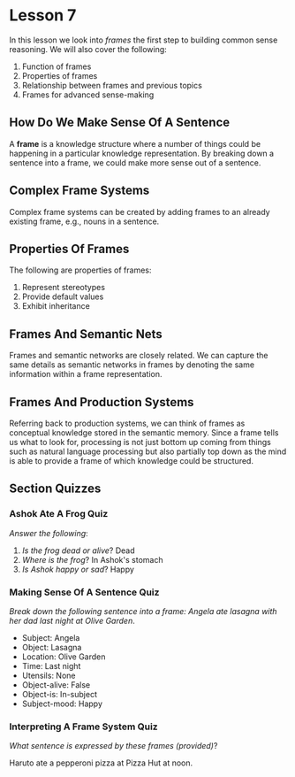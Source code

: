 # Lesson 7

In this lesson we look into _frames_ the first step to building common sense reasoning. We will also cover the following:

1. Function of frames
2. Properties of frames
3. Relationship between frames and previous topics
4. Frames for advanced sense-making

## How Do We Make Sense Of A Sentence

A **frame** is a knowledge structure where a number of things could be happening in a particular knowledge representation. By breaking down a sentence into a frame, we could make more sense out of a sentence.

## Complex Frame Systems

Complex frame systems can be created by adding frames to an already existing frame, e.g., nouns in a sentence.

## Properties Of Frames

The following are properties of frames:

1. Represent stereotypes
2. Provide default values
3. Exhibit inheritance

## Frames And Semantic Nets

Frames and semantic networks are closely related. We can capture the same details as semantic networks in frames by denoting the same information within a frame representation.

## Frames And Production Systems

Referring back to production systems, we can think of frames as conceptual knowledge stored in the semantic memory. Since a frame tells us what to look for, processing is not just bottom up coming from things such as natural language processing but also partially top down as the mind is able to provide a frame of which knowledge could be structured.

## Section Quizzes

### Ashok Ate A Frog Quiz

_Answer the following_:

1. _Is the frog dead or alive_? Dead
2. _Where is the frog_? In Ashok's stomach
3. _Is Ashok happy or sad_? Happy

### Making Sense Of A Sentence Quiz

_Break down the following sentence into a frame: Angela ate lasagna with her dad last night at Olive Garden_.

- Subject: Angela
- Object: Lasagna
- Location: Olive Garden
- Time: Last night
- Utensils: None
- Object-alive: False
- Object-is: In-subject
- Subject-mood: Happy

### Interpreting A Frame System Quiz

_What sentence is expressed by these frames (provided)_?

Haruto ate a pepperoni pizza at Pizza Hut at noon.
